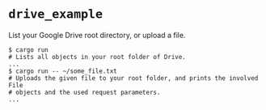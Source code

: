# `drive_example`

List your Google Drive root directory, or upload a file.

```shell
$ cargo run
# Lists all objects in your root folder of Drive.
...
$ cargo run -- ~/some_file.txt
# Uploads the given file to your root folder, and prints the involved File
# objects and the used request parameters.
...
```

